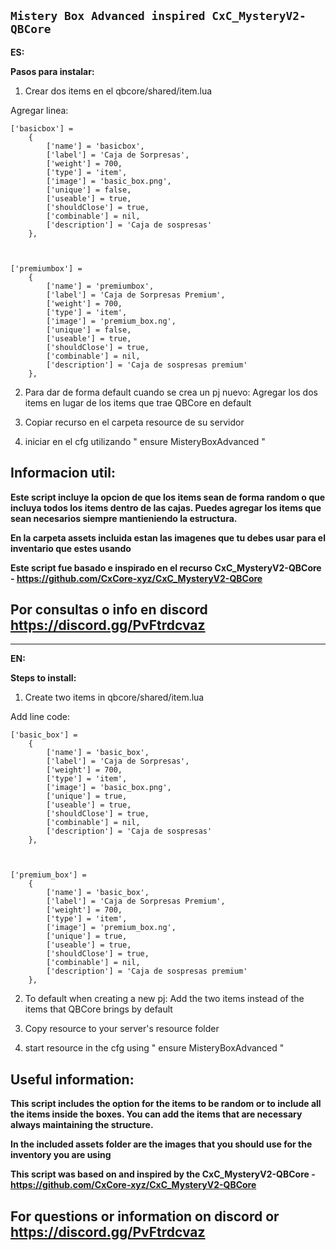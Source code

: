 ## **`Mistery Box Advanced inspired CxC_MysteryV2-QBCore`**

**ES:**

**Pasos para instalar:**

1.  Crear dos items en el qbcore/shared/item.lua

Agregar linea:

    ['basicbox'] =
        {
    	    ['name'] = 'basicbox',
    	    ['label'] = 'Caja de Sorpresas',
    	    ['weight'] = 700,
    	    ['type'] = 'item',
    	    ['image'] = 'basic_box.png',
    	    ['unique'] = false,
    	    ['useable'] = true,
    	    ['shouldClose'] = true,
    	    ['combinable'] = nil,
    	    ['description'] = 'Caja de sospresas'
        },



    ['premiumbox'] =
    	{
    		['name'] = 'premiumbox',
    		['label'] = 'Caja de Sorpresas Premium',
    		['weight'] = 700,
    		['type'] = 'item',
    		['image'] = 'premium_box.ng',
    		['unique'] = false,
    		['useable'] = true,
    		['shouldClose'] = true,
    		['combinable'] = nil,
    		['description'] = 'Caja de sospresas premium'
    	},

2. Para dar de forma default cuando se crea un pj nuevo: Agregar los dos items en lugar de los items que trae QBCore en default

3. Copiar recurso en el carpeta resource de su servidor

4. iniciar en el cfg utilizando " ensure MisteryBoxAdvanced "

## Informacion util:

**Este script incluye la opcion de que los items sean de forma random o que incluya todos los items dentro de las cajas.
Puedes agregar los items que sean necesarios siempre mantieniendo la estructura.**

**En la carpeta assets incluida estan las imagenes que tu debes usar para el inventario que estes usando**

**Este script fue basado e inspirado en el recurso CxC_MysteryV2-QBCore - https://github.com/CxCore-xyz/CxC_MysteryV2-QBCore**

## Por consultas o info en discord https://discord.gg/PvFtrdcvaz


----------------------------------------------------------------------------------------------------------------------


**EN:**

**Steps to install:**

1.  Create two items in qbcore/shared/item.lua

Add line code:

    ['basic_box'] =
        {
    	    ['name'] = 'basic_box',
    	    ['label'] = 'Caja de Sorpresas',
    	    ['weight'] = 700,
    	    ['type'] = 'item',
    	    ['image'] = 'basic_box.png',
    	    ['unique'] = true,
    	    ['useable'] = true,
    	    ['shouldClose'] = true,
    	    ['combinable'] = nil,
    	    ['description'] = 'Caja de sospresas'
        },



    ['premium_box'] =
    	{
    		['name'] = 'basic_box',
    		['label'] = 'Caja de Sorpresas Premium',
    		['weight'] = 700,
    		['type'] = 'item',
    		['image'] = 'premium_box.ng',
    		['unique'] = true,
    		['useable'] = true,
    		['shouldClose'] = true,
    		['combinable'] = nil,
    		['description'] = 'Caja de sospresas premium'
    	},

2.  To default when creating a new pj: Add the two items instead of the items that QBCore brings by default

3.  Copy resource to your server's resource folder

4.  start resource in the cfg using " ensure MisteryBoxAdvanced "

## Useful information:

**This script includes the option for the items to be random or to include all the items inside the boxes.
You can add the items that are necessary always maintaining the structure.**

**In the included assets folder are the images that you should use for the inventory you are using**

**This script was based on and inspired by the CxC_MysteryV2-QBCore - https://github.com/CxCore-xyz/CxC_MysteryV2-QBCore**

## For questions or information on discord or https://discord.gg/PvFtrdcvaz
